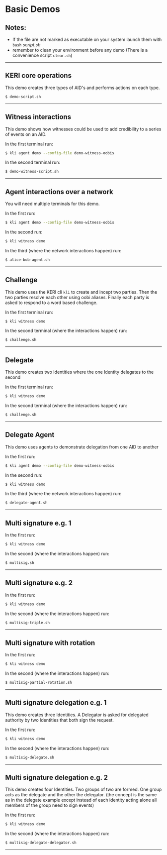 # Basic Demos

## Notes:
* If the file are not marked as executable on your system launch them with `bash` _script.sh_
 * remember to clean your environment before any demo (There is a convenience script `clear.sh`)

----------

## KERI core operations
This demo creates three types of AID's and performs actions on each type.
```bash
$ demo-script.sh
```

----------

## Witness interactions
This demo shows how witnesses could be used to add credibility to a series of events on an AID.

In the first terminal run:
```bash
$ kli agent demo --config-file demo-witness-oobis
```

In the second terminal run:
```bash
$ demo-witness-script.sh
```

----------

## Agent interactions over a network
You will need multiple terminals for this demo.

In the first run:
```bash
$ kli agent demo --config-file demo-witness-oobis
```

In the second run:
```bash
$ kli witness demo
```

In the third (where the network interactions happen) run:
```bash
$ alice-bob-agent.sh
```

----------

## Challenge

This demo uses the KERI cli `kli` to create and incept two parties. Then the two parties resolve each other using oobi aliases. Finally each party is asked to respond to a word based challenge.

In the first terminal run:
```bash
$ kli witness demo
```

In the second terminal (where the interactions happen) run:
```bash
$ challenge.sh
```

----------

## Delegate

This demo creates two Identities where the one Identity delegates to the second

In the first terminal run:
```bash
$ kli witness demo
```

In the second terminal (where the interactions happen) run:
```bash
$ challenge.sh
```

----------

## Delegate Agent

This demo uses agents to demonstrate delegation from one AID to another

In the first run:
```bash
$ kli agent demo --config-file demo-witness-oobis
```

In the second run:
```bash
$ kli witness demo
```

In the third (where the network interactions happen) run:
```bash
$ delegate-agent.sh
```

----------

## Multi signature e.g. 1


In the first run:
```bash
$ kli witness demo
```

In the second (where the interactions happen) run:
```bash
$ multisig.sh
```

----------

## Multi signature e.g. 2


In the first run:
```bash
$ kli witness demo
```

In the second (where the interactions happen) run:
```bash
$ multisig-triple.sh
```

----------

## Multi signature with rotation


In the first run:
```bash
$ kli witness demo
```

In the second (where the interactions happen) run:
```bash
$ multisig-partial-rotation.sh
```

----------
## Multi signature delegation e.g. 1

This demo creates three Identities. A Delegator is asked for delegated authority by two Identities that both sign the request. 

In the first run:
```bash
$ kli witness demo
```

In the second (where the interactions happen) run:
```bash
$ multisig-delegate.sh
```

----------

## Multi signature delegation e.g. 2

This demo creates four Identities. Two groups of two are formed. One group acts as the delegate and the other the delegator. (the concept is the same as in the delegate example except instead of each identity acting alone all members of the group need to sign events) 

In the first run:
```bash
$ kli witness demo
```

In the second (where the interactions happen) run:
```bash
$ multisig-delegate-delegator.sh
```

----------
